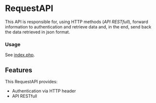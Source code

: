 # RequestAPI

This API is responsible for, using HTTP methods (_API RESTfull_), forward information to authentication and retrieve data and, in the end, send back the data retrieved in json format.

### Usage

See [index.php](https://github.com/marcorosner/RequestAPI/API/index.php).

## Features

This RequestAPI provides:

- Authentication via HTTP header
- API RESTfull